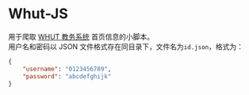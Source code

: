 # Whut-JS
用于爬取 [WHUT 教务系统](http://sso.jwc.whut.edu.cn) 首页信息的小脚本。  
用户名和密码以 JSON 文件格式存在同目录下，文件名为`id.json`，格式为：

```json
{
    "username": "0123456789",
    "password": "abcdefghijk"
}
```